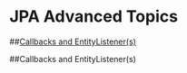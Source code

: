 JPA Advanced Topics
===================

##[Callbacks and EntityListener(s)](#1)


##<a name="1">Callbacks and EntityListener(s)</a>
